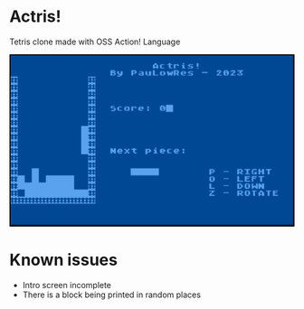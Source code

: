 # Actris!

Tetris clone made with OSS Action! Language

![Actris!](actris.png)

# Known issues

- Intro screen incomplete
- There is a block being printed in random places

